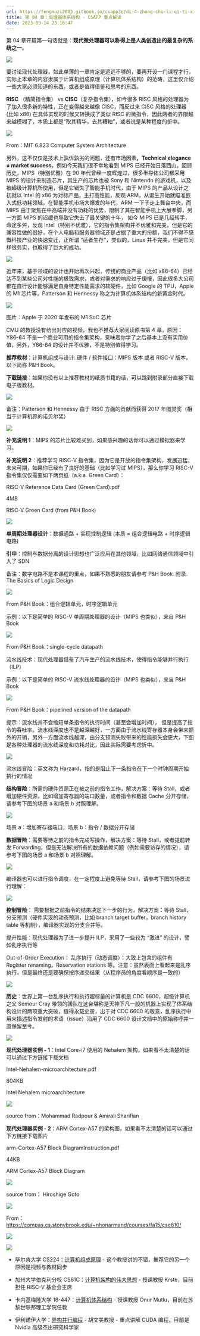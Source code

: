 ```yaml
---
url: https://fengmuzi2003.gitbook.io/csapp3e/di-4-zhang-chu-li-qi-ti-xi-jie-gou
title: 第 04 章：处理器体系结构 - CSAPP 重点解读
date: 2023-09-14 23:16:47
---
```

第 04 章开篇第一句话就是：**现代微处理器可以称得上是人类创造出的最复杂的系统之一**。

![](1694704607805.png)

要讨论现代处理器，如此单薄的一章肯定是远远不够的，要再开设一门课程才行，实际上本章的内容隶属于计算机组成原理（计算机体系结构）的范畴，这里仅介绍一些大家必须知道的东西，或者是值得借鉴和思考的东西。

**RISC** （精简指令集） vs **CISC**（复杂指令集），如今很多 RISC 风格的处理器为了加入很多新的特性，正在变得越来越像 CISC，而反过来 CISC 风格的处理器 (比如 x86) 在具体实现的时候又转换成了类似 RISC 的微指令，因此两者的界限越来越模糊了，本质上都是“取其精华，去其糟粕”，或者说是某种程度的折中。

![](1694704610189.png)

From：MIT 6.823 Computer System Architecture

另外，这不仅仅是技术上孰优孰劣的问题，还有市场因素，**Technical elegance ≠ market success**，例如今天我们很不幸地看到 MIPS 已经开始日落西山，回顾历史，MIPS（特别优雅）在 90 年代曾经一度辉煌过，很多半导体公司都采用 MIPS 的设计来制造芯片，其生产的芯片也被 Sony 和 Nintendo 的游戏机，以及被超级计算机所使用，但是它错失了智能手机时代，由于 MIPS 的产品从设计之初就以 Intel 的 x86 为对标产品，主打高性能，反观 ARM，从诞生开始就瞄准嵌入式低功耗领域，在智能手机市场大爆发的年代，ARM 一下子走上舞台中央，而 MIPS 由于聚焦在中高端并没有功耗的优势，限制了其在智能手机上大展拳脚，另一方面 MIPS 的迟缓也导致它失去了最关键的十年， 如今 MIPS 已是几经转手，命途多舛，反观 Intel（特别不优雅），它的指令集架构并不优雅和完美，但是它的兼容性做的很好，在个人电脑和服务器领域还是占据了重大的份额，我们不得不感慨科技产业的快速变迁，正所谓 “适者生存”，类似的，Linux 并不完美，但是它同样很务实，也取得了巨大的成功。

![](1694704611204.png)

近年来，基于领域的设计也开始再次兴起，传统的商业产品（比如 x86-64）已经达不到某些公司对性能的极致需求，或者对需求的响应过于缓慢，因此很多大公司都在自行设计能够满足自身特定性能需求的软硬件，比如 Google 的 TPU，Apple 的 M1 芯片等，Patterson 和 Hennessy 称之为计算机体系结构的新黄金时代。

![](1694704613786.png)

图片：Apple 于 2020 年发布的 M1 SoC 芯片

CMU 的教授没有给出对应的视频，我也不推荐大家阅读原书第 4 章，原因：Y86-64 不是一个商业可用的指令集架构，意味着你学了之后基本上没有实用价值，另外，Y86-64 的设计并不优雅，不是特别值得学习。

**推荐教材**：计算机组成与设计: 硬件 / 软件接口：MIPS 版本 或者 RISC-V 版本，以下简称 P&H Book。

**下载链接**：如果你没有以上推荐教材的纸质书籍的话，可以跳到附录部分直接下载电子版教材。

![](1694704614876.png)

备注：Patterson 和 Hennessy 由于 RISC 方面的贡献而获得 2017 年图灵奖（相当于计算机界的诺贝尔奖）

![](1694704616811.png)

**补充说明 1**：MIPS 的芯片比较难买到，如果感兴趣的话你可以通过模拟器来学习。

**补充说明 2**：推荐学习 RISC-V 指令集，因为它是开放的指令集架构，发展迅猛，未来可期，如果你已经有了良好的基础（比如学习过 MIPS），那么你学习 RISC-V 指令集仅仅需要如下两页纸（a.k.a. Green Card）：

RISC-V Reference Data Card (Green Card).pdf

4MB

RISC-V Green Card (from P&H Book)

![](1694704619863.png)

**单周期处理器设计**：数据通路 + 实现控制逻辑 (本质 = 组合逻辑电路 + 时序逻辑电路)

**引申**：控制与数据分离的设计思想也广泛应用在其他领域，比如网络通信领域中引入了 SDN

备注：数字电路不是本课程的重点，如果不熟悉的朋友请参考 P&H Book. 附录. The Basics of Logic Design

![](1694704622147.png)

From P&H Book：组合逻辑单元，时序逻辑单元

示例：以下是简单的 RISC-V 单周期处理器的设计（MIPS 也类似），来自 P&H Book

![](1694704623212.png)

From P&H Book：single-cycle datapath

流水线技术：现代处理器借鉴了汽车生产的流水线技术，使得指令能够并行执行（ILP）

示例：以下是简单的 RISC-V 流水线处理器的设计（MIPS 也类似），来自 P&H Book

![](1694704624344.png)

From P&H Book：pipelined version of the datapath

提示：流水线并不会缩短单条指令的执行时间（甚至会增加时间）， 但是提高了指令的吞吐率。流水线深度也不是越深越好，一方面由于流水线寄存器本身会带来额外的开销，另外一方面流水线越深，由分支预测失败带来的性能损失会更大，下图是各种处理器的流水线深度和功耗对比，因此实际需要考虑折中。

![](1694704625659.png)

流水线冒险：英文称为 Harzard，指的是阻止下一条指令在下一个时钟周期开始执行的情况

**结构冒险**：所需的硬件资源正在被之前的指令工作，解决方案：等待 Stall，或者增加硬件资源，比如增加寄存器的端口数量，或者指令和数据 Cache 分开存储，请参考下图的场景 a 和场景 b 对照理解。

![](1694704626590.png)

场景 a：增加寄存器端口，场景 b：指令 / 数据分开存储

**数据冒险**：需要等待之前的指令完成写操作，解决方案：等待 Stall，或者提前转发 Forwarding，但是无法解决所有的数据依赖问题（例如需要访存的情况），请参考下图的场景 a 和场景 b 对照理解。

![](1694704627599.png)

编译器也可以进行指令调度，在一定程度上避免等待 Stall，请参考下图的场景进行理解：

![](1694704628529.png)

**控制冒险**： 需要根据之前指令的结果决定下一步的行为，解决方案：等待 Stall，分支预测（硬件实现的动态预测，比如 branch target buffer，branch history table 等机制），编译器实现的分支合并等。

提升性能：现代处理器为了进一步提升 ILP，采用了一些较为 “激进” 的设计，譬如乱序执行等

Out-of-Order Execution： 乱序执行（动态调度）：大致上包含的组件有 Register renaming，Reservation stations 等。注意：虽然表面上看起来是乱序执行，但是最终还是要确保按序递交结果（从程序员的角度看顺序是一致的）

![](1694704629483.png)

**历史**：世界上第一台乱序执行和执行超标量的计算机是 CDC 6600，超级计算机之父 Semour Cray 带领的团队在这台堪称是天神下凡一般的机器上实现了体系结构设计的两项重大突破，值得永载史册，出于对 CDC 6600 的敬意，乱序执行中用来描述指令发射的术语（issue）沿用了 CDC 6600 设计文档中的原始称呼并一直保留至今。

![](1694704632347.png)

**现代处理器实例 - 1**：Intel Core-i7 使用的 Nehalem 架构，如果看不太清楚的话可以通过下方链接下载文档

Intel-Nehalem-microarchitecture.pdf

804KB

Intel Nehalem microarchitecture

![](1694704633456.png)

source from：Mohammad Radpour & Amirali Sharifian

**现代处理器实例 - 2**：ARM Cortex-A57 的架构图，如果看不太清楚的话可以通过下方链接下载图片

arm-Cortex-A57 Block DiagramInstruction.pdf

44KB

ARM Cortex-A57 Block Diagram

![](1694704634383.png)

source from： Hiroshige Goto

![](1694704637329.png)

From：https://compas.cs.stonybrook.edu/~nhonarmand/courses/fa15/cse610/

![](1694704639296.png)

![](1694704641233.png)

*   毕尔肯大学 CS224：[计算机组成原理](https://www.bilibili.com/video/BV1Q5411E7e4/) - 这个教授讲的不错，推荐它的另一个原因是视频与教材同步
    

*   加州大学伯克利分校 CS61C：[计算机架构的伟大思想](https://www.bilibili.com/video/BV1g5411K7Z7/) - 授课教授 Krste，目前担任 RISC-V 基金会主席
    

*   卡内基梅隆大学 18-447：[计算机体系结构](https://www.bilibili.com/video/BV1PT4y1M7gM/) - 授课教授 Onur Mutlu，目前在苏黎世联邦理工学院任教
    

*   伊利诺伊大学：[异构并行编程](https://www.bilibili.com/video/BV1z541137iG/) - 胡文美教授 - 重点讲解 CUDA 编程，目前是 Nvidia 高级杰出研究科学家